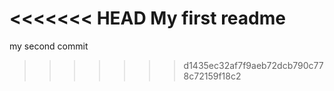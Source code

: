<<<<<<< HEAD
My first readme
=======
my second commit
>>>>>>> d1435ec32af7f9aeb72dcb790c778c72159f18c2
